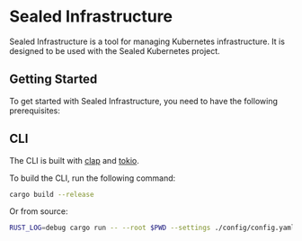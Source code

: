 # Sealed Infrastructure

Sealed Infrastructure is a tool for managing Kubernetes infrastructure. It is designed to be used with the Sealed Kubernetes project.

## Getting Started

To get started with Sealed Infrastructure, you need to have the following prerequisites:

## CLI

The CLI is built with [clap](https://clap.rs/) and [tokio](https://tokio.rs/).

To build the CLI, run the following command:

```bash
cargo build --release
```

Or from source:

```bash
RUST_LOG=debug cargo run -- --root $PWD --settings ./config/config.yaml docker --repo git@bitbucket.org:financialpayments/tupay.git -b origin/eol/upgrade  build
```
